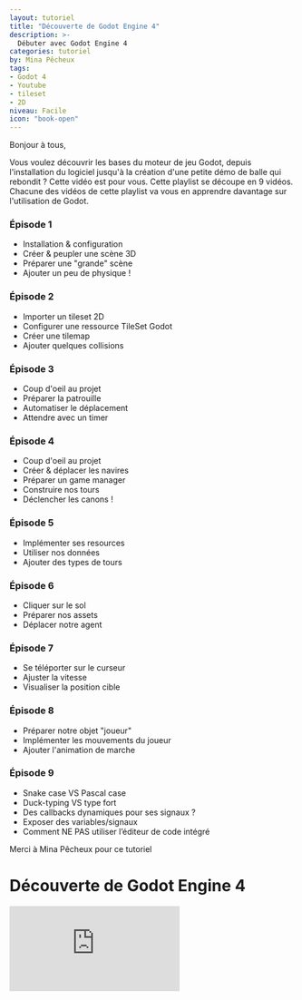 ```yaml
---
layout: tutoriel
title: "Découverte de Godot Engine 4"
description: >-
  Débuter avec Godot Engine 4
categories: tutoriel
by: Mina Pêcheux
tags:
- Godot 4
- Youtube
- tileset
- 2D
niveau: Facile
icon: "book-open"
---
```

Bonjour à tous,

Vous voulez découvrir les bases du moteur de jeu Godot, depuis l'installation du logiciel jusqu'à la création d'une petite démo de balle qui rebondit ? Cette vidéo est pour vous. Cette playlist se découpe en 9 vidéos. Chacune des vidéos de cette playlist va vous en apprendre davantage sur l'utilisation de Godot.

### Épisode 1
- Installation & configuration
- Créer & peupler une scène 3D
- Préparer une "grande" scène
- Ajouter un peu de physique !

### Épisode 2
- Importer un tileset 2D
- Configurer une ressource TileSet Godot
- Créer une tilemap
- Ajouter quelques collisions

### Épisode 3
- Coup d'oeil au projet
- Préparer la patrouille
- Automatiser le déplacement
- Attendre avec un timer

### Épisode 4
- Coup d'oeil au projet
- Créer & déplacer les navires
- Préparer un game manager
- Construire nos tours
- Déclencher les canons !

### Épisode 5
- Implémenter ses resources
- Utiliser nos données
- Ajouter des types de tours

### Épisode 6
- Cliquer sur le sol
- Préparer nos assets
- Déplacer notre agent

### Épisode 7
- Se téléporter sur le curseur
- Ajuster la vitesse
- Visualiser la position cible

### Épisode 8
- Préparer notre objet "joueur"
- Implémenter les mouvements du joueur
- Ajouter l'animation de marche

### Épisode 9
- Snake case VS Pascal case
- Duck-typing VS type fort
- Des callbacks dynamiques pour ses signaux ?
- Exposer des variables/signaux
- Comment NE PAS utiliser l’éditeur de code intégré

Merci à Mina Pêcheux pour ce tutoriel

# Découverte de Godot Engine 4
<div class="embed-container">
<iframe src="https://www.youtube.com/embed/pKjhV6HPPU8?si=RjhRbBFrZhVDJu9_&list=PLbEtFK5YvXKV622OTNEczg9wl_MzwDULR" title="YouTube video player" frameborder="0" allow="accelerometer; autoplay; clipboard-write; encrypted-media; gyroscope; picture-in-picture; web-share" referrerpolicy="strict-origin-when-cross-origin" allowfullscreen></iframe>
</div>
